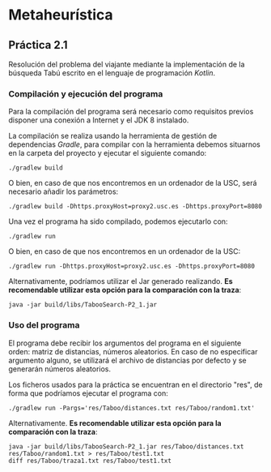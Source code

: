 # Metaheurística

## Práctica 2.1

Resolución del problema del viajante mediante la implementación de la búsqueda Tabú escrito en el lenguaje de programación _Kotlin_.

### Compilación y ejecución del programa

Para la compilación del programa será necesario como requisitos previos disponer una conexión a Internet y el JDK 8 instalado.


La compilación se realiza usando la herramienta de gestión de dependencias _Gradle_, para compilar con la herramienta debemos situarnos en la carpeta del proyecto y ejecutar el siguiente comando:

```
./gradlew build
```

O bien, en caso de que nos encontremos en un ordenador de la USC, será necesario añadir los parámetros:

```
./gradlew build -Dhttps.proxyHost=proxy2.usc.es -Dhttps.proxyPort=8080
```


Una vez el programa ha sido compilado, podemos ejecutarlo con:

```
./gradlew run
```

O bien, en caso de que nos encontremos en un ordenador de la USC:

```
./gradlew run -Dhttps.proxyHost=proxy2.usc.es -Dhttps.proxyPort=8080
```

Alternativamente, podríamos utilizar el Jar generado realizando. __Es recomendable utilizar esta opción para la comparación con la traza__:

```
java -jar build/libs/TabooSearch-P2_1.jar
```

### Uso del programa

El programa debe recibir los argumentos del programa en el siguiente orden: matriz de distancias, números aleatorios. En caso de no especificar argumento alguno, se utilizará el archivo de distancias por defecto y se generarán números aleatorios.

Los ficheros usados para la práctica se encuentran en el directorio "res", de forma que podríamos ejecutar el programa con:

```
./gradlew run -Pargs='res/Taboo/distances.txt res/Taboo/random1.txt'
```

Alternativamente. __Es recomendable utilizar esta opción para la comparación con la traza__:

```
java -jar build/libs/TabooSearch-P2_1.jar res/Taboo/distances.txt res/Taboo/random1.txt > res/Taboo/test1.txt
diff res/Taboo/traza1.txt res/Taboo/test1.txt
```
